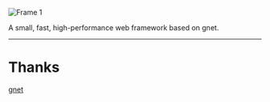 ![Frame 1](https://github.com/Go-FastResponse/FastResponse/assets/92655031/f7c68680-1db6-4a10-b133-f5d148871009)

A small, fast, high-performance web framework based on gnet.

---

# Thanks

[gnet](https://gnet.host)
